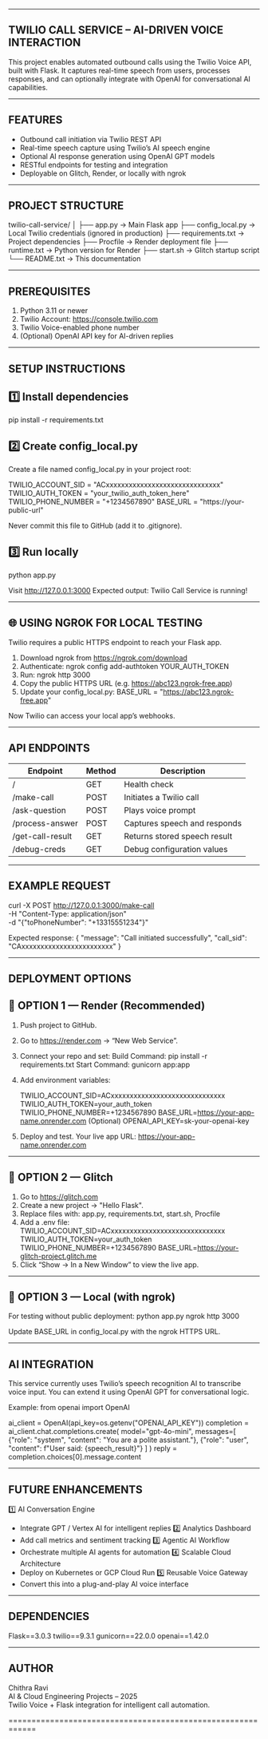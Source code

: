 ------------------------------------------------------------
 TWILIO CALL SERVICE – AI-DRIVEN VOICE INTERACTION
------------------------------------------------------------

This project enables automated outbound calls using the Twilio Voice API,
built with Flask. It captures real-time speech from users, processes responses,
and can optionally integrate with OpenAI for conversational AI capabilities.

------------------------------------------------------------
FEATURES
------------------------------------------------------------
- Outbound call initiation via Twilio REST API
- Real-time speech capture using Twilio’s AI speech engine
- Optional AI response generation using OpenAI GPT models
- RESTful endpoints for testing and integration
- Deployable on Glitch, Render, or locally with ngrok

------------------------------------------------------------
 PROJECT STRUCTURE
------------------------------------------------------------
twilio-call-service/
│
├── app.py              → Main Flask app
├── config_local.py     → Local Twilio credentials (ignored in production)
├── requirements.txt    → Project dependencies
├── Procfile            → Render deployment file
├── runtime.txt         → Python version for Render
├── start.sh            → Glitch startup script
└── README.txt          → This documentation

------------------------------------------------------------
 PREREQUISITES
------------------------------------------------------------
1. Python 3.11 or newer
2. Twilio Account: https://console.twilio.com
3. Twilio Voice-enabled phone number
4. (Optional) OpenAI API key for AI-driven replies

------------------------------------------------------------
SETUP INSTRUCTIONS
------------------------------------------------------------

1️⃣ Install dependencies
------------------------
pip install -r requirements.txt

2️⃣ Create config_local.py
--------------------------
Create a file named config_local.py in your project root:

TWILIO_ACCOUNT_SID = "ACxxxxxxxxxxxxxxxxxxxxxxxxxxxxxx"
TWILIO_AUTH_TOKEN = "your_twilio_auth_token_here"
TWILIO_PHONE_NUMBER = "+1234567890"
BASE_URL = "https://your-public-url"

Never commit this file to GitHub (add it to .gitignore).

3️⃣ Run locally
---------------
python app.py

Visit http://127.0.0.1:3000
Expected output:
Twilio Call Service is running!

------------------------------------------------------------
🌐 USING NGROK FOR LOCAL TESTING
------------------------------------------------------------
Twilio requires a public HTTPS endpoint to reach your Flask app.

1. Download ngrok from https://ngrok.com/download
2. Authenticate:
   ngrok config add-authtoken YOUR_AUTH_TOKEN
3. Run:
   ngrok http 3000
4. Copy the public HTTPS URL (e.g. https://abc123.ngrok-free.app)
5. Update your config_local.py:
   BASE_URL = "https://abc123.ngrok-free.app"

Now Twilio can access your local app’s webhooks.

------------------------------------------------------------
API ENDPOINTS
------------------------------------------------------------
| Endpoint            | Method | Description                      |
|---------------------|---------|----------------------------------|
| /                   | GET     | Health check                     |
| /make-call          | POST    | Initiates a Twilio call          |
| /ask-question       | POST    | Plays voice prompt               |
| /process-answer     | POST    | Captures speech and responds     |
| /get-call-result    | GET     | Returns stored speech result     |
| /debug-creds        | GET     | Debug configuration values       |

------------------------------------------------------------
EXAMPLE REQUEST
------------------------------------------------------------
curl -X POST http://127.0.0.1:3000/make-call \
  -H "Content-Type: application/json" \
  -d "{\"toPhoneNumber\": \"+13315551234\"}"

Expected response:
{
  "message": "Call initiated successfully",
  "call_sid": "CAxxxxxxxxxxxxxxxxxxxxxxxx"
}

------------------------------------------------------------
DEPLOYMENT OPTIONS
------------------------------------------------------------

🔹 OPTION 1 — Render (Recommended)
----------------------------------
1. Push project to GitHub.
2. Go to https://render.com → “New Web Service”.
3. Connect your repo and set:
   Build Command: pip install -r requirements.txt
   Start Command: gunicorn app:app
4. Add environment variables:

   TWILIO_ACCOUNT_SID=ACxxxxxxxxxxxxxxxxxxxxxxxxxxxxxx
   TWILIO_AUTH_TOKEN=your_auth_token
   TWILIO_PHONE_NUMBER=+1234567890
   BASE_URL=https://your-app-name.onrender.com
   (Optional) OPENAI_API_KEY=sk-your-openai-key

5. Deploy and test.
Your live app URL: https://your-app-name.onrender.com

------------------------------------------------------------
🔹 OPTION 2 — Glitch
------------------------------------------------------------
1. Go to https://glitch.com
2. Create a new project → "Hello Flask".
3. Replace files with:
   app.py, requirements.txt, start.sh, Procfile
4. Add a .env file:
   TWILIO_ACCOUNT_SID=ACxxxxxxxxxxxxxxxxxxxxxxxxxxxxxx
   TWILIO_AUTH_TOKEN=your_auth_token
   TWILIO_PHONE_NUMBER=+1234567890
   BASE_URL=https://your-glitch-project.glitch.me
5. Click “Show → In a New Window” to view the live app.

------------------------------------------------------------
🔹 OPTION 3 — Local (with ngrok)
------------------------------------------------------------
For testing without public deployment:
python app.py
ngrok http 3000

Update BASE_URL in config_local.py with the ngrok HTTPS URL.

------------------------------------------------------------
 AI INTEGRATION
------------------------------------------------------------
This service currently uses Twilio’s speech recognition AI to transcribe voice input.
You can extend it using OpenAI GPT for conversational logic.

Example:
from openai import OpenAI

ai_client = OpenAI(api_key=os.getenv("OPENAI_API_KEY"))
completion = ai_client.chat.completions.create(
    model="gpt-4o-mini",
    messages=[
        {"role": "system", "content": "You are a polite assistant."},
        {"role": "user", "content": f"User said: {speech_result}"}
    ]
)
reply = completion.choices[0].message.content

------------------------------------------------------------
FUTURE ENHANCEMENTS
------------------------------------------------------------
1️⃣ AI Conversation Engine
   - Integrate GPT / Vertex AI for intelligent replies
2️⃣ Analytics Dashboard
   - Add call metrics and sentiment tracking
3️⃣ Agentic AI Workflow
   - Orchestrate multiple AI agents for automation
4️⃣ Scalable Cloud Architecture
   - Deploy on Kubernetes or GCP Cloud Run
5️⃣ Reusable Voice Gateway
   - Convert this into a plug-and-play AI voice interface

------------------------------------------------------------
DEPENDENCIES
------------------------------------------------------------
Flask==3.0.3
twilio==9.3.1
gunicorn==22.0.0
openai==1.42.0

------------------------------------------------------------
AUTHOR
------------------------------------------------------------
Chithra Ravi  
AI & Cloud Engineering Projects – 2025  
Twilio Voice + Flask integration for intelligent call automation.

============================================================


